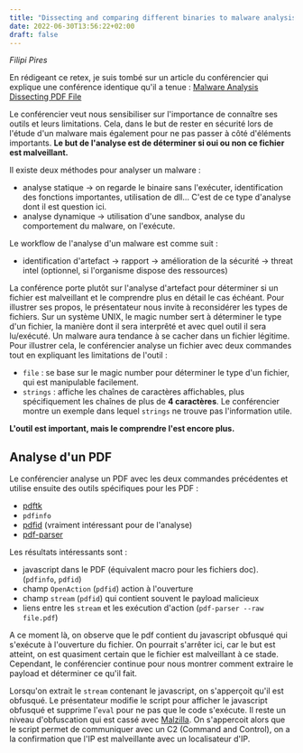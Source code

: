 ```yaml
---
title: "Dissecting and comparing different binaries to malware analysis"
date: 2022-06-30T13:56:22+02:00
draft: false
---
```

*Filipi Pires*

En rédigeant ce retex, je suis tombé sur un article du conférencier qui explique une conférence identique qu'il a tenue : [Malware Analysis Dissecting PDF File](https://medium.com/coreshield/malware-analysis-dissecting-pdf-file-a95a0ffa0dce)

Le conférencier veut nous sensibiliser sur l'importance de connaître ses outils et leurs limitations. Cela, dans le but de rester en sécurité lors de l'étude d'un malware mais également pour ne pas passer à côté d'éléments importants. **Le but de l'analyse est de déterminer si oui ou non ce fichier est malveillant.**

Il existe deux méthodes pour analyser un malware :

- analyse statique -> on regarde le binaire sans l'exécuter, identification des fonctions importantes, utilisation de dll... C'est de ce type d'analyse dont il est question ici.
- analyse dynamique -> utilisation d'une sandbox, analyse du comportement du malware, on l'exécute.

Le workflow de l'analyse d'un malware est comme suit :
- identification d'artefact -> rapport -> amélioration de la sécurité -> threat intel (optionnel, si l'organisme dispose des ressources)

La conférence porte plutôt sur l'analyse d'artefact pour déterminer si un fichier est malveillant et le comprendre plus en détail le cas échéant. Pour illustrer ses propos, le présentateur nous invite à reconsidérer les types de fichiers. Sur un système UNIX, le magic number sert à déterminer le type d'un fichier, la manière dont il sera interprêté et avec quel outil il sera lu/exécuté. Un malware aura tendance à se cacher dans un fichier légitime. Pour illustrer cela, le conférencier analyse un fichier avec deux commandes tout en expliquant les limitations de l'outil :
- `file` : se base sur le magic number pour déterminer le type d'un fichier, qui est manipulable facilement.
- `strings` : affiche les chaînes de caractères affichables, plus spécifiquement les chaînes de plus de **4 caractères**. Le conférencier montre un exemple dans lequel `strings` ne trouve pas l'information utile.

**L'outil est important, mais le comprendre l'est encore plus.**

## Analyse d'un PDF

Le conférencier analyse un PDF avec les deux commandes précédentes et utilise ensuite des outils spécifiques pour les PDF :
- [pdftk](https://doc.ubuntu-fr.org/pdftk)
- `pdfinfo`
- [pdfid](https://www.kali.org/tools/pdfid/) (vraiment intéressant pour de l'analyse)
- [pdf-parser](https://didierstevens.com/files/software/pdf-parser_V0_7_6.zip)

Les résultats intéressants sont :
- javascript dans le PDF (équivalent macro pour les fichiers doc). (`pdfinfo`, `pdfid`)
- champ `OpenAction` (`pdfid`) action à l'ouverture
- champ `stream` (`pdfid`) qui contient souvent le payload malicieux
- liens entre les `stream` et les exécution d'action (`pdf-parser --raw file.pdf`)

A ce moment là, on observe que le pdf contient du javascript obfusqué qui s'exécute à l'ouverture du fichier. On pourrait s'arrêter ici, car le but est atteint, on est quasiment certain que le fichier est malveillant à ce stade. Cependant, le conférencier continue pour nous montrer comment extraire le payload et déterminer ce qu'il fait.

Lorsqu'on extrait le `stream` contenant le javascript, on s'apperçoit qu'il est obfusqué. Le présentateur modifie le script pour afficher le javascript obfusqué et supprime l'`eval` pour ne pas que le code s'exécute. Il reste un niveau d'obfuscation qui est cassé avec [Malzilla](http://malzilla.sourceforge.net/). On s'appercoit alors que le script permet de communiquer avec un C2 (Command and Control), on a la confirmation que l'IP est malveillante avec un localisateur d'IP.
